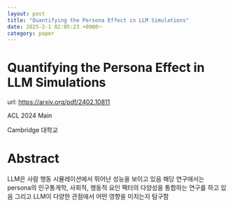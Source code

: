 ```yaml
---
layout: post
title: "Quantifying the Persona Effect in LLM Simulations"
date: 2025-2-1 02:05:23 +0900ㅡ
category: paper
---
```




# Quantifying the Persona Effect in LLM Simulations


url: https://arxiv.org/pdf/2402.10811

ACL 2024 Main

Cambridge 대학교 

# Abstract
LLM은 사람 행동 시뮬레이션에서 뛰어난 성능을 보이고 있음
해당 연구에서는 persona의 인구통게학, 사회적, 행동적 요인 팩터의 다양성을 통합하는 연구를 하고 있음
그리고 LLM이 다양한 관점에서 어떤 영향을 미치는지 탐구함 